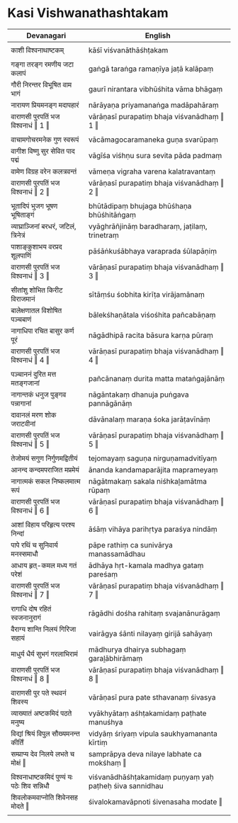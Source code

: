 # Kasi Vishwanathashtakam

| Devanagari | English |
| ------ | ------ |
|  |  |
| काशी विश्वनाथाष्टकम्   | kāśī viśvanāthāśhṭakam   |
|  |  |
| गङ्गा तरङ्ग रमणीय जटा कलापं   | gaṅgā taraṅga ramaṇīya jaṭā kalāpaṃ   |
| गौरी निरन्तर विभूषित वाम भागं   | gaurī nirantara vibhūśhita vāma bhāgaṃ   |
| नारायण प्रियमनङ्ग मदापहारं   | nārāyaṇa priyamanaṅga madāpahāraṃ   |
| वाराणसी पुरपतिं भज विश्वनाधं ‖ 1 ‖   | vārāṇasī purapatiṃ bhaja viśvanādhaṃ ‖ 1 ‖   |
|  |  |
| वाचामगोचरमनेक गुण स्वरूपं   | vācāmagocaramaneka guṇa svarūpaṃ   |
| वागीश विष्णु सुर सेवित पाद पद्मं   | vāgīśa viśhṇu sura sevita pāda padmaṃ   |
| वामेण विग्रह वरेन कलत्रवन्तं   | vāmeṇa vigraha varena kalatravantaṃ   |
| वाराणसी पुरपतिं भज विश्वनाधं ‖ 2 ‖   | vārāṇasī purapatiṃ bhaja viśvanādhaṃ ‖ 2 ‖   |
|  |  |
| भूतादिपं भुजग भूषण भूषिताङ्गं   | bhūtādipaṃ bhujaga bhūśhaṇa bhūśhitāṅgaṃ   |
| व्याघ्राञ्जिनां बरधरं, जटिलं, त्रिनेत्रं   | vyāghrāñjināṃ baradharaṃ, jaṭilaṃ, trinetraṃ   |
| पाशाङ्कुशाभय वरप्रद शूलपाणिं   | pāśāṅkuśābhaya varaprada śūlapāṇiṃ   |
| वाराणसी पुरपतिं भज विश्वनाधं ‖ 3 ‖   | vārāṇasī purapatiṃ bhaja viśvanādhaṃ ‖ 3 ‖   |
|  |  |
| सीतांशु शोभित किरीट विराजमानं   | sītāṃśu śobhita kirīṭa virājamānaṃ   |
| बालेक्षणातल विशोषित पञ्चबाणं   | bālekśhaṇātala viśośhita pañcabāṇaṃ   |
| नागाधिपा रचित बासुर कर्ण पूरं   | nāgādhipā racita bāsura karṇa pūraṃ   |
| वाराणसी पुरपतिं भज विश्वनाधं ‖ 4 ‖   | vārāṇasī purapatiṃ bhaja viśvanādhaṃ ‖ 4 ‖   |
|  |  |
| पञ्चाननं दुरित मत्त मतङ्गजानां   | pañcānanaṃ durita matta mataṅgajānāṃ   |
| नागान्तकं धनुज पुङ्गव पन्नागानां   | nāgāntakaṃ dhanuja puṅgava pannāgānāṃ   |
| दावानलं मरण शोक जराटवीनां   | dāvānalaṃ maraṇa śoka jarāṭavīnāṃ   |
| वाराणसी पुरपतिं भज विश्वनाधं ‖ 5 ‖   | vārāṇasī purapatiṃ bhaja viśvanādhaṃ ‖ 5 ‖   |
|  |  |
| तेजोमयं सगुण निर्गुणमद्वितीयं   | tejomayaṃ saguṇa nirguṇamadvitīyaṃ   |
| आनन्द कन्दमपराजित मप्रमेयं   | ānanda kandamaparājita maprameyaṃ   |
| नागात्मकं सकल निष्कलमात्म रूपं   | nāgātmakaṃ sakala niśhkaḻamātma rūpaṃ   |
| वाराणसी पुरपतिं भज विश्वनाधं ‖ 6 ‖   | vārāṇasī purapatiṃ bhaja viśvanādhaṃ ‖ 6 ‖   |
|  |  |
| आशां विहाय परिहृत्य परश्य निन्दां   | āśāṃ vihāya parihṛtya paraśya nindāṃ   |
| पापे रथिं च सुनिवार्य मनस्समाधौ   | pāpe rathiṃ ca sunivārya manassamādhau   |
| आधाय हृत्-कमल मध्य गतं परेशं   | ādhāya hṛt-kamala madhya gataṃ pareśaṃ   |
| वाराणसी पुरपतिं भज विश्वनाधं ‖ 7 ‖   | vārāṇasī purapatiṃ bhaja viśvanādhaṃ ‖ 7 ‖   |
|  |  |
| रागाधि दोष रहितं स्वजनानुरागं   | rāgādhi dośha rahitaṃ svajanānurāgaṃ   |
| वैराग्य शान्ति निलयं गिरिजा सहायं   | vairāgya śānti nilayaṃ girijā sahāyaṃ   |
| माधुर्य धैर्य सुभगं गरलाभिरामं   | mādhurya dhairya subhagaṃ garaḻābhirāmaṃ   |
| वाराणसी पुरपतिं भज विश्वनाधं ‖ 8 ‖   | vārāṇasī purapatiṃ bhaja viśvanādhaṃ ‖ 8 ‖   |
|  |  |
| वाराणसी पुर पते स्थवनं शिवस्य   | vārāṇasī pura pate sthavanaṃ śivasya   |
| व्याख्यातं अष्टकमिदं पठते मनुष्य   | vyākhyātaṃ aśhṭakamidaṃ paṭhate manuśhya   |
| विद्यां श्रियं विपुल सौख्यमनन्त कीर्तिं   | vidyāṃ śriyaṃ vipula saukhyamananta kīrtiṃ   |
| सम्प्राप्य देव निलये लभते च मोक्षं ‖   | samprāpya deva nilaye labhate ca mokśhaṃ ‖   |
|  |  |
| विश्वनाधाष्टकमिदं पुण्यं यः पठेः शिव सन्निधौ   | viśvanādhāśhṭakamidaṃ puṇyaṃ yaḥ paṭheḥ śiva sannidhau   |
| शिवलोकमवाप्नोति शिवेनसह मोदते ‖   | śivalokamavāpnoti śivenasaha modate ‖   |
|  |  |
